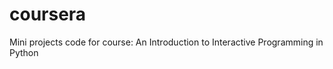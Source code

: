 coursera
========
Mini projects code for course: 
An Introduction to Interactive Programming in Python
